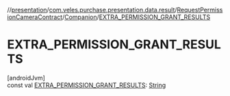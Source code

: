 //[presentation](../../../../index.md)/[com.veles.purchase.presentation.data.result](../../index.md)/[RequestPermissionCameraContract](../index.md)/[Companion](index.md)/[EXTRA_PERMISSION_GRANT_RESULTS](-e-x-t-r-a_-p-e-r-m-i-s-s-i-o-n_-g-r-a-n-t_-r-e-s-u-l-t-s.md)

# EXTRA_PERMISSION_GRANT_RESULTS

[androidJvm]\
const val [EXTRA_PERMISSION_GRANT_RESULTS](-e-x-t-r-a_-p-e-r-m-i-s-s-i-o-n_-g-r-a-n-t_-r-e-s-u-l-t-s.md): [String](https://kotlinlang.org/api/latest/jvm/stdlib/kotlin/-string/index.html)
